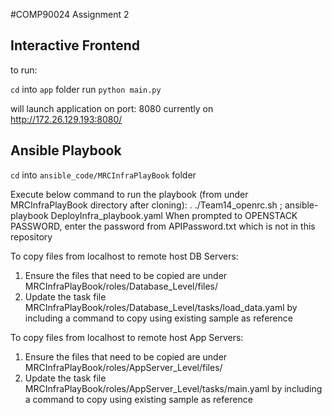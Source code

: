 #COMP90024 Assignment 2

## Interactive Frontend

to run:

`cd` into `app` folder
run `python main.py`

will launch application on port: 8080
currently on http://172.26.129.193:8080/

## Ansible Playbook

`cd` into `ansible_code/MRCInfraPlayBook` folder

Execute below command to run the playbook (from under MRCInfraPlayBook directory after cloning):
        . ./Team14_openrc.sh ; ansible-playbook DeployInfra_playbook.yaml 
When prompted to OPENSTACK PASSWORD, enter the password from APIPassword.txt which is not in this repository

To copy files from localhost to remote host DB Servers:
1. Ensure the files that need to be copied are under MRCInfraPlayBook/roles/Database_Level/files/
2. Update the task file MRCInfraPlayBook/roles/Database_Level/tasks/load_data.yaml by including a command to copy using existing sample as reference 

To copy files from localhost to remote host App Servers:
1. Ensure the files that need to be copied are under MRCInfraPlayBook/roles/AppServer_Level/files/
2. Update the task file MRCInfraPlayBook/roles/AppServer_Level/tasks/main.yaml by including a command to copy using existing sample as reference 

